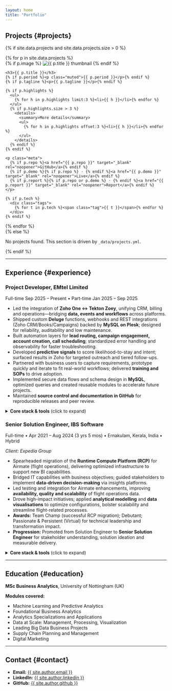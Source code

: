 ```yaml
---
layout: home
title: "Portfolio"
---
```


## Projects {#projects}

{% if site.data.projects and site.data.projects.size > 0 %}
<div class="grid">
  {% for p in site.data.projects %}
  <div class="card">
    {% if p.image %}
      <img class="thumb"
           src="{{ p.image | relative_url }}"
           alt="{{ p.title }} thumbnail"
           loading="lazy" decoding="async">
    {% endif %}

    <h3>{{ p.title }}</h3>
    {% if p.period %}<p class="muted">{{ p.period }}</p>{% endif %}
    {% if p.tagline %}<p>{{ p.tagline }}</p>{% endif %}

    {% if p.highlights %}
      <ul>
        {% for h in p.highlights limit:3 %}<li>{{ h }}</li>{% endfor %}
      </ul>
      {% if p.highlights.size > 3 %}
        <details>
          <summary>More details</summary>
          <ul>
            {% for h in p.highlights offset:3 %}<li>{{ h }}</li>{% endfor %}
          </ul>
        </details>
      {% endif %}
    {% endif %}

    <p class="meta">
      {% if p.repo %}<a href="{{ p.repo }}" target="_blank" rel="noopener">GitHub</a>{% endif %}
      {% if p.demo %}{% if p.repo %} · {% endif %}<a href="{{ p.demo }}" target="_blank" rel="noopener">Live</a>{% endif %}
      {% if p.report %}{% if p.repo or p.demo %} · {% endif %}<a href="{{ p.report }}" target="_blank" rel="noopener">Report</a>{% endif %}
    </p>

    {% if p.tech %}
      <div class="tags">
        {% for t in p.tech %}<span class="tag">{{ t }}</span>{% endfor %}
      </div>
    {% endif %}
  </div>
  {% endfor %}
</div>
{% else %}
<p class="muted">No projects found. This section is driven by <code>_data/projects.yml</code>.</p>
{% endif %}

---

## Experience {#experience}

<!-- ===== Current role first ===== -->
<div class="xp-card">
  <h3>Project Developer, EMtel Limited</h3>
  <p class="xp-meta">
    <span class="xp-chip">Full-time</span> Sep 2025 – Present
    <span class="xp-dot">•</span>
    <span class="xp-chip">Part-time</span> Jan 2025 – Sep 2025
  </p>

  <ul class="xp-points">
    <li>Led the integration of <strong>Zoho One ↔ Tekton Zoey</strong>, unifying CRM, billing and operations—bridging <strong>data, events and workflows</strong> across platforms.</li>
    <li>Shipped custom <strong>Deluge</strong> functions, webhooks and REST integrations (Zoho CRM/Books/Campaigns) backed by <strong>MySQL on Plesk</strong>; designed for reliability, auditability and low maintenance.</li>
    <li>Built automation layers for <strong>lead routing, campaign engagement, account creation, call scheduling</strong>; standardized error handling and observability for faster troubleshooting.</li>
    <li>Developed <strong>predictive signals</strong> to score likelihood-to-stay and intent; surfaced results in Zoho for targeted outreach and tiered follow-ups.</li>
    <li>Partnered with business users to capture requirements, prototype quickly and iterate to fit real-world workflows; delivered <strong>training and SOPs</strong> to drive adoption.</li>
    <li>Implemented secure data flows and schema design in <strong>MySQL</strong>, optimized queries and created reusable modules to accelerate future projects.</li>
    <li>Maintained <strong>source control and documentation in GitHub</strong> for reproducible releases and peer review.</li>
  </ul>

  <details>
    <summary><strong>Core stack & tools</strong> (click to expand)</summary>
    <p><strong>Platforms:</strong> Zoho One, Tekton Zoey, Plesk<br/>
    <strong>Languages:</strong> Deluge, Python, SQL (MySQL), PHP, HTML/CSS/JavaScript<br/>
    <strong>Integration:</strong> REST APIs, webhooks, OAuth, error/exception handling, idempotency<br/>
    <strong>DevOps/Tools:</strong> GitHub, logging/monitoring, documentation & SOPs<br/>
    <strong>Business:</strong> Stakeholder management, requirements elicitation, user training, process redesign</p>
  </details>
</div>

<div class="xp-card">
  <h3>Senior Solution Engineer, IBS Software</h3>
  <p class="xp-meta">
    Full-time • Apr 2021 – Aug 2024 (3 yrs 5 mos)
    <span class="xp-dot">•</span> Ernakulam, Kerala, India
    <span class="xp-dot">•</span> Hybrid
  </p>
  <p class="muted"><em>Client: Expedia Group</em></p>

  <ul class="xp-points">
    <li>Spearheaded migration of the <strong>Runtime Compute Platform (RCP)</strong> for Airmate (flight operations), delivering optimized infrastructure to support new BI capabilities.</li>
    <li>Bridged IT capabilities with business objectives; guided stakeholders to implement <strong>data-driven decision-making</strong> via insights platforms.</li>
    <li>Led testing and integration for Airmate enhancements, improving <strong>availability, quality and scalability</strong> of flight operations data.</li>
    <li>Drove high-impact initiatives; applied <strong>analytical modelling</strong> and <strong>data visualisations</strong> to optimize configurations, bolster scalability and streamline flight-related processes.</li>
    <li><strong>Awards:</strong> Team Champ (successful RCP migration); Debutant; Passionate & Persistent (Virtual) for technical leadership and transformation impact.</li>
    <li><strong>Progression:</strong> Promoted from Solution Engineer to <strong>Senior Solution Engineer</strong> for stakeholder understanding, solution ideation and measurable delivery.</li>
  </ul>

  <details>
    <summary><strong>Core stack & tools</strong> (click to expand)</summary>
    <p><strong>Full-Stack & Languages:</strong> Core Java, Kotlin, Python, JavaScript, React.js<br/>
    <strong>Cloud & DevOps:</strong> AWS, Kubernetes, Docker, Jenkins, Spinnaker, GitHub Actions<br/>
    <strong>Data & DB:</strong> SQL<br/>
    <strong>Practices:</strong> Project management, problem solving, business analysis, GitHub/CI/CD</p>
  </details>
</div>

---

## Education {#education}

**MSc Business Analytics**, University of Nottingham (UK)

**Modules covered:**
- Machine Learning and Predictive Analytics  
- Foundational Business Analytics  
- Analytics Specializations and Applications  
- Data at Scale: Management, Processing, Visualization  
- Leading Big Data Business Projects  
- Supply Chain Planning and Management  
- Digital Marketing

---

## Contact {#contact}

- **Email:** <a href="mailto:{{ site.author.email }}">{{ site.author.email }}</a>  
- **LinkedIn:** <a href="{{ site.author.linkedin }}" target="_blank" rel="noopener">{{ site.author.linkedin }}</a>  
- **GitHub:** <a href="{{ site.author.github }}" target="_blank" rel="noopener">{{ site.author.github }}</a>
